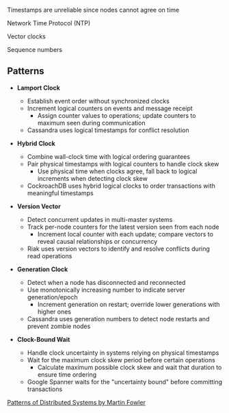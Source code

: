 ---
---

Timestamps are unreliable since nodes cannot agree on time 

Network Time Protocol (NTP)

Vector clocks 

Sequence numbers 


## Patterns

- **Lamport Clock**
  - Establish event order without synchronized clocks
  - Increment logical counters on events and message receipt
    - Assign counter values to operations; update counters to maximum seen during communication
  - Cassandra uses logical timestamps for conflict resolution

- **Hybrid Clock**
  - Combine wall-clock time with logical ordering guarantees
  - Pair physical timestamps with logical counters to handle clock skew
    - Use physical time when clocks agree, fall back to logical increments when detecting clock skew
  - CockroachDB uses hybrid logical clocks to order transactions with meaningful timestamps

- **Version Vector**
  - Detect concurrent updates in multi-master systems
  - Track per-node counters for the latest version seen from each node
    - Increment local counter with each update; compare vectors to reveal causal relationships or concurrency
  - Riak uses version vectors to identify and resolve conflicts during read operations

- **Generation Clock**
  - Detect when a node has disconnected and reconnected
  - Use monotonically increasing number to indicate server generation/epoch
    - Increment generation on restart; override lower generations with higher ones
  - Cassandra uses generation numbers to detect node restarts and prevent zombie nodes

- **Clock-Bound Wait**
  - Handle clock uncertainty in systems relying on physical timestamps
  - Wait for the maximum clock skew period before certain operations
    - Calculate maximum possible clock skew and wait that duration to ensure time ordering
  - Google Spanner waits for the "uncertainty bound" before committing transactions

[Patterns of Distributed Systems by Martin Fowler](https://martinfowler.com/articles/patterns-of-distributed-systems/) 